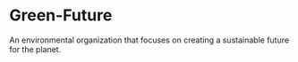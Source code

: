 # Green-Future
An environmental organization that focuses on creating a sustainable future for the planet.

